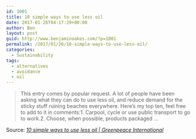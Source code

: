 ```yaml
---
id: 1001
title: 10 simple ways to use less oil
date: 2017-01-26T04:17:29+00:00
author: Ben
layout: post
guid: http://www.benjaminoakes.com/?p=1001
permalink: /2017/01/26/10-simple-ways-to-use-less-oil/
categories:
  - Sustainability
tags:
  - alternatives
  - avoidance
  - oil
---
```

> This entry comes by popular request. A lot of people have been asking what they can do to use less oil, and reduce demand for the sticky stuff ruining beaches everywhere. Here&#8217;s my top ten, feel free to add to it in comments:1. Carpool, cycle or use public transport to go to work.2. Choose, when possible, products packaged ...

Source: _[10 simple ways to use less oil | Greenpeace International](http://www.greenpeace.org/international/en/campaigns/climate-change/10-simple-ways-to-use-less-oil/blog/12883/)_
